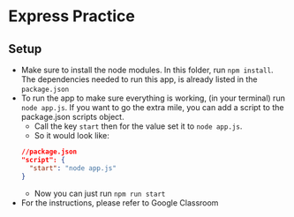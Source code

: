 # Express Practice

## Setup

- Make sure to install the node modules. In this folder, run `npm install`. The dependencies needed to run this app, is already listed in the `package.json`
- To run the app to make sure everything is working, (in your terminal) run `node app.js`. If you want to go the extra mile, you can add a script to the package.json scripts object.
  - Call the key `start` then for the value set it to `node app.js`.
  - So it would look like:
  ```json
  //package.json
  "script": {
    "start": "node app.js"
  }
  ```
  - Now you can just run `npm run start`
- For the instructions, please refer to Google Classroom
